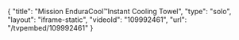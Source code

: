 {
    "title": "Mission EnduraCool&trade;Instant Cooling Towel",
    "type": "solo",
    "layout": "iframe-static",
    "videoId": "109992461",
    "url": "\/tvpembed\/109992461"
}